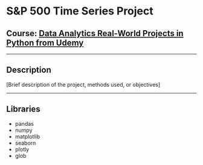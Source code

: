 # S&P 500 Time Series Project

## Course: [**Data Analytics Real-World Projects in Python from Udemy**](https://www.udemy.com/course/data-analytics-projects-python/)

---

## Description
[Brief description of the project, methods used, or objectives]

---

## Libraries
- pandas
- numpy
- matplotlib
- seaborn
- plotly
- glob
